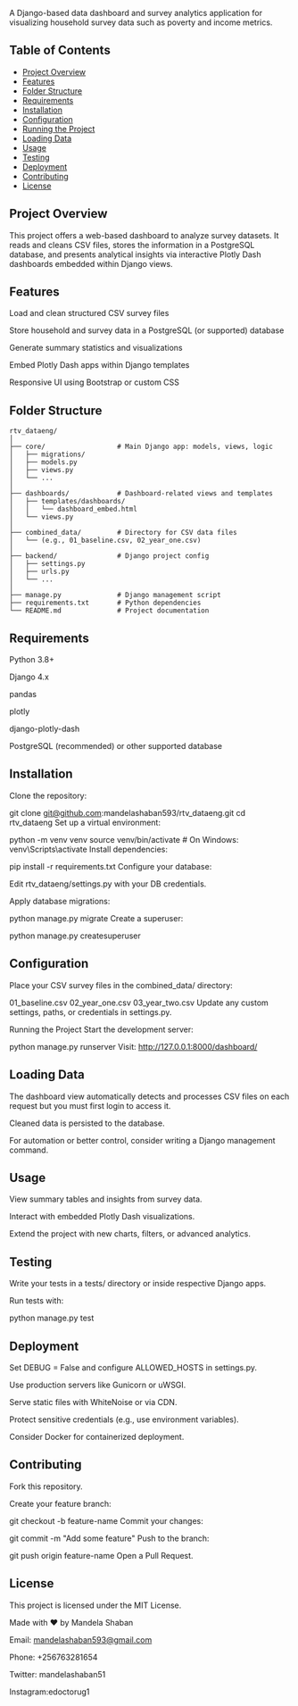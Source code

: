 A Django-based data dashboard and survey analytics application for visualizing household survey data such as poverty and income metrics.

## Table of Contents

- [Project Overview](#project-overview)
- [Features](#features)
- [Folder Structure](#folder-structure)
- [Requirements](#requirements)
- [Installation](#installation)
- [Configuration](#configuration)
- [Running the Project](#running-the-project)
- [Loading Data](#loading-data)
- [Usage](#usage)
- [Testing](#testing)
- [Deployment](#deployment)
- [Contributing](#contributing)
- [License](#license)

## Project Overview
This project offers a web-based dashboard to analyze survey datasets. It reads and cleans CSV files, stores the information in a PostgreSQL database, and presents analytical insights via interactive Plotly Dash dashboards embedded within Django views.

## Features
Load and clean structured CSV survey files

Store household and survey data in a PostgreSQL (or supported) database

Generate summary statistics and visualizations

Embed Plotly Dash apps within Django templates

Responsive UI using Bootstrap or custom CSS

## Folder Structure

```plaintext
rtv_dataeng/
│
├── core/                  # Main Django app: models, views, logic
│   ├── migrations/
│   ├── models.py
│   ├── views.py
│   └── ...
│
├── dashboards/            # Dashboard-related views and templates
│   ├── templates/dashboards/
│   │   └── dashboard_embed.html
│   └── views.py
│
├── combined_data/         # Directory for CSV data files
│   └── (e.g., 01_baseline.csv, 02_year_one.csv)
│
├── backend/               # Django project config
│   ├── settings.py
│   ├── urls.py
│   └── ...
│
├── manage.py              # Django management script
├── requirements.txt       # Python dependencies
└── README.md              # Project documentation
```

## Requirements
Python 3.8+

Django 4.x

pandas

plotly

django-plotly-dash

PostgreSQL (recommended) or other supported database

## Installation
Clone the repository:

git clone git@github.com:mandelashaban593/rtv_dataeng.git
cd rtv_dataeng
Set up a virtual environment:

python -m venv venv
source venv/bin/activate  # On Windows: venv\Scripts\activate
Install dependencies:

pip install -r requirements.txt
Configure your database:

Edit rtv_dataeng/settings.py with your DB credentials.

Apply database migrations:

python manage.py migrate
Create a superuser:

python manage.py createsuperuser

## Configuration

Place your CSV survey files in the combined_data/ directory:

01_baseline.csv
02_year_one.csv
03_year_two.csv
Update any custom settings, paths, or credentials in settings.py.

Running the Project
Start the development server:

python manage.py runserver
Visit: http://127.0.0.1:8000/dashboard/

## Loading Data
The dashboard view automatically detects and processes CSV files on each request but you must first login to access it.

Cleaned data is persisted to the database.

For automation or better control, consider writing a Django management command.

## Usage
View summary tables and insights from survey data.

Interact with embedded Plotly Dash visualizations.

Extend the project with new charts, filters, or advanced analytics.

## Testing
Write your tests in a tests/ directory or inside respective Django apps.

Run tests with:

python manage.py test

## Deployment
Set DEBUG = False and configure ALLOWED_HOSTS in settings.py.

Use production servers like Gunicorn or uWSGI.

Serve static files with WhiteNoise or via CDN.

Protect sensitive credentials (e.g., use environment variables).

Consider Docker for containerized deployment.

## Contributing
Fork this repository.

Create your feature branch:

git checkout -b feature-name
Commit your changes:

git commit -m "Add some feature"
Push to the branch:

git push origin feature-name
Open a Pull Request.

## License
This project is licensed under the MIT License.

Made with ❤️ by Mandela Shaban

Email: mandelashaban593@gmail.com

Phone: +256763281654

Twitter: mandelashaban51

Instagram:edoctorug1
